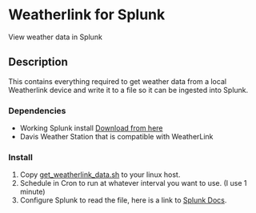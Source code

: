 # Weatherlink for Splunk
View weather data in Splunk
## Description
This contains everything required to get weather data from a local Weatherlink device and write it to a file so it can be ingested into Splunk. 
### Dependencies
* Working Splunk install [Download from here](https://www.splunk.com)
* Davis Weather Station that is compatible with WeatherLink
### Install
1. Copy [get_weatherlink_data.sh](https://github.com/bduey/Weatherlink/blob/main/get_weatherlink_data.sh) to your linux host.
2. Schedule in Cron to run at whatever interval you want to use. (I use 1 minute)
3. Configure Splunk to read the file, here is a link to [Splunk Docs](https://docs.splunk.com/Documentation/Splunk/8.2.4/Data/MonitorFilesAndDirectories).
